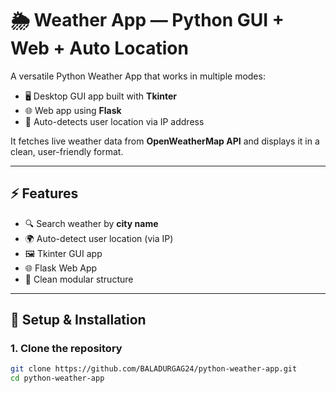# 🌦 Weather App — Python GUI + Web + Auto Location

A versatile Python Weather App that works in multiple modes:

- 🖥 Desktop GUI app built with **Tkinter**  
- 🌐 Web app using **Flask**  
- 📍 Auto-detects user location via IP address  

It fetches live weather data from **OpenWeatherMap API** and displays it in a clean, user-friendly format.

---

## ⚡ Features

- 🔍 Search weather by **city name**
- 🌍 Auto-detect user location (via IP)
- 🖼 Tkinter GUI app
- 🌐 Flask Web App
- 🔧 Clean modular structure

---

## 🚀 Setup & Installation

### 1. Clone the repository

```bash
git clone https://github.com/BALADURGAG24/python-weather-app.git
cd python-weather-app

